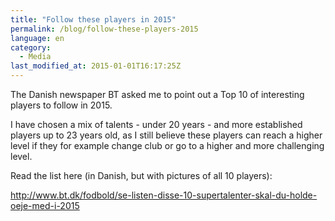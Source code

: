 ```yaml
---
title: "Follow these players in 2015"
permalink: /blog/follow-these-players-2015
language: en
category:
  - Media
last_modified_at: 2015-01-01T16:17:25Z
---
```


The Danish newspaper BT asked me to point out a Top 10 of interesting players to follow in 2015.

I have chosen a mix of talents - under 20 years - and more established players up to 23 years old, as I still believe these players can reach a higher level if they for example change club or go to a higher and more challenging level.

Read the list here (in Danish, but with pictures of all 10 players):

<http://www.bt.dk/fodbold/se-listen-disse-10-supertalenter-skal-du-holde-oeje-med-i-2015>
